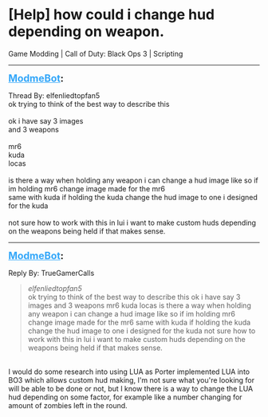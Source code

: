 # [Help] how could i change hud depending on weapon.
Game Modding | Call of Duty: Black Ops 3 | Scripting

---
<strong style="font-size: 1.4em;"><span style="text-decoration: underline;text-decoration-color: #34a7f9;"><span style="color:#34a7f9;">ModmeBot</span></span>:</strong>

<p>Thread By: elfenliedtopfan5<br />ok trying to think of the best way to describe this <br /> <br />ok i have say 3 images <br />and 3 weapons <br /> <br />mr6<br />kuda<br />locas<br /> <br />is there a way when holding any weapon i can change a hud image like so if im holding mr6 change image made for the mr6 <br />same with kuda if holding the kuda change the hud image to one i designed for the kuda <br /> <br />not sure how to work with this in lui i want to make custom huds depending on the weapons being held if that makes sense.</p>

---
<strong style="font-size: 1.4em;"><span style="text-decoration: underline;text-decoration-color: #34a7f9;"><span style="color:#34a7f9;">ModmeBot</span></span>:</strong>

<p>Reply By: TrueGamerCalls<br /><blockquote><em>elfenliedtopfan5</em><br />ok trying to think of the best way to describe this    ok i have say 3 images  and 3 weapons    mr6 kuda locas   is there a way when holding any weapon i can change a hud image like so if im holding mr6 change image made for the mr6  same with kuda if holding the kuda change the hud image to one i designed for the kuda    not sure how to work with this in lui i want to make custom huds depending on the weapons being held if that makes sense. </blockquote><br /> I would do some research into using LUA as Porter implemented LUA into BO3 which allows custom hud making, I&#39;m not sure what you&#39;re looking for will be able to be done or not, but I know there is a way to change the LUA hud depending on some factor, for example like a number changing for amount of zombies left in the round.</p>
